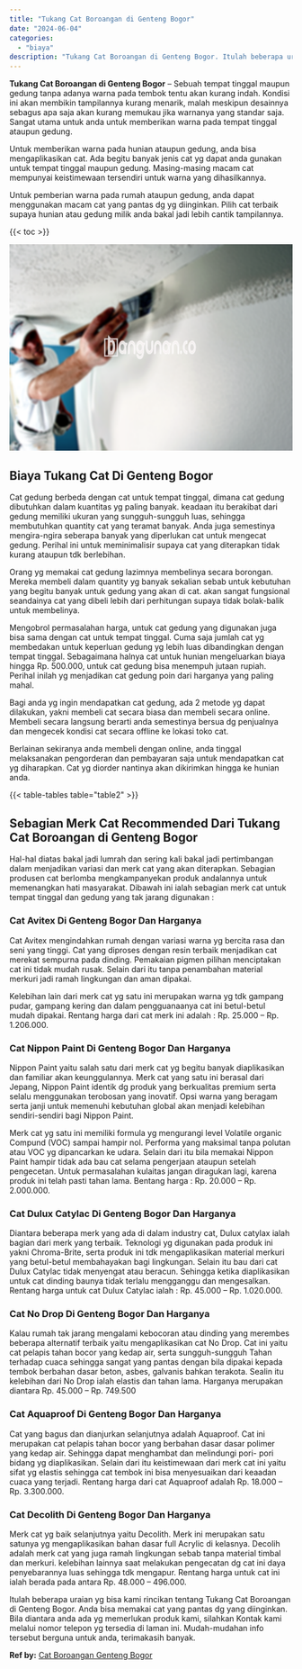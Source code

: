 ```yaml
---
title: "Tukang Cat Boroangan di Genteng Bogor"
date: "2024-06-04"
categories: 
  - "biaya"
description: "Tukang Cat Boroangan di Genteng Bogor. Itulah beberapa uraian yg bisa kami rincikan tentang Tukang Cat Boroangan di Genteng Bogor. Anda bisa memakai cat yang..."
---
```


**Tukang Cat Boroangan di Genteng Bogor** – Sebuah tempat tinggal maupun gedung tanpa adanya warna pada tembok tentu akan kurang indah. Kondisi ini akan membikin tampilannya kurang menarik, malah meskipun desainnya sebagus apa saja akan kurang memukau jika warnanya yang standar saja. Sangat utama untuk anda untuk memberikan warna pada tempat tinggal ataupun gedung.

Untuk memberikan warna pada hunian ataupun gedung, anda bisa mengaplikasikan cat. Ada begitu banyak jenis cat yg dapat anda gunakan untuk tempat tinggal maupun gedung. Masing-masing macam cat mempunyai keistimewaan tersendiri untuk warna yang dihasilkannya.

Untuk pemberian warna pada rumah ataupun gedung, anda dapat menggunakan macam cat yang pantas dg yg diinginkan. Pilih cat terbaik supaya hunian atau gedung milik anda bakal jadi lebih cantik tampilannya.

{{< toc >}}

![Tukang Cat Boroangan di Genteng Bogor](/images/jasa-cat-murah06.png)

## Biaya Tukang Cat Di Genteng Bogor

Cat gedung berbeda dengan cat untuk tempat tinggal, dimana cat gedung dibutuhkan dalam kuantitas yg paling banyak. keadaan itu berakibat dari gedung memiliki ukuran yang sungguh-sungguh luas, sehingga membutuhkan quantity cat yang teramat banyak. Anda juga semestinya mengira-ngira seberapa banyak yang diperlukan cat untuk mengecat gedung. Perihal ini untuk meminimalisir supaya cat yang diterapkan tidak kurang ataupun tdk berlebihan.

Orang yg memakai cat gedung lazimnya membelinya secara borongan. Mereka membeli dalam quantity yg banyak sekalian sebab untuk kebutuhan yang begitu banyak untuk gedung yang akan di cat. akan sangat fungsional seandainya cat yang dibeli lebih dari perhitungan supaya tidak bolak-balik untuk membelinya.

Mengobrol permasalahan harga, untuk cat gedung yang digunakan juga bisa sama dengan cat untuk tempat tinggal. Cuma saja jumlah cat yg membedakan untuk keperluan gedung yg lebih luas dibandingkan dengan tempat tinggal. Sebagaimana halnya cat untuk hunian mengeluarkan biaya hingga Rp. 500.000, untuk cat gedung bisa menempuh jutaan rupiah. Perihal inilah yg menjadikan cat gedung poin dari harganya yang paling mahal.

Bagi anda yg ingin mendapatkan cat gedung, ada 2 metode yg dapat dilakukan, yakni membeli cat secara biasa dan membeli secara online. Membeli secara langsung berarti anda semestinya bersua dg penjualnya dan mengecek kondisi cat secara offline ke lokasi toko cat.

Berlainan sekiranya anda membeli dengan online, anda tinggal melaksanakan pengorderan dan pembayaran saja untuk mendapatkan cat yg diharapkan. Cat yg diorder nantinya akan dikirimkan hingga ke hunian anda.

{{< table-tables table="table2" >}}

## Sebagian Merk Cat Recommended Dari Tukang Cat Boroangan di Genteng Bogor

Hal-hal diatas bakal jadi lumrah dan sering kali bakal jadi pertimbangan dalam menjadikan variasi dan merk cat yang akan diterapkan. Sebagian produsen cat berlomba mengkampanyekan produk andalannya untuk memenangkan hati masyarakat. Dibawah ini ialah sebagian merk cat untuk tempat tinggal dan gedung yang tak jarang digunakan :

### Cat Avitex Di Genteng Bogor Dan Harganya

Cat Avitex mengindahkan rumah dengan variasi warna yg bercita rasa dan seni yang tinggi. Cat yang diproses dengan resin terbaik menjadikan cat merekat sempurna pada dinding. Pemakaian pigmen pilihan menciptakan cat ini tidak mudah rusak. Selain dari itu tanpa penambahan material merkuri jadi ramah lingkungan dan aman dipakai.

Kelebihan lain dari merk cat yg satu ini merupakan warna yg tdk gampang pudar, gampang kering dan dalam pengguanaanya cat ini betul-betul mudah dipakai. Rentang harga dari cat merk ini adalah : Rp. 25.000 – Rp. 1.206.000.

### Cat Nippon Paint Di Genteng Bogor Dan Harganya

Nippon Paint yaitu salah satu dari merk cat yg begitu banyak diaplikasikan dan familiar akan keunggulannya. Merk cat yang satu ini berasal dari Jepang, Nippon Paint identik dg produk yang berkualitas premium serta selalu menggunakan terobosan yang inovatif. Opsi warna yang beragam serta janji untuk memenuhi kebutuhan global akan menjadi kelebihan sendiri-sendiri bagi Nippon Paint.

Merk cat yg satu ini memiliki formula yg mengurangi level Volatile organic Compund (VOC) sampai hampir nol. Performa yang maksimal tanpa polutan atau VOC yg dipancarkan ke udara. Selain dari itu bila memakai Nippon Paint hampir tidak ada bau cat selama pengerjaan ataupun setelah pengecetan. Untuk permasalahan kulaitas jangan diragukan lagi, karena produk ini telah pasti tahan lama. Bentang harga : Rp. 20.000 – Rp. 2.000.000.

### Cat Dulux Catylac Di Genteng Bogor Dan Harganya

Diantara beberapa merk yang ada di dalam industry cat, Dulux catylax ialah bagian dari merk yang terbaik. Teknologi yg digunakan pada produk ini yakni Chroma-Brite, serta produk ini tdk mengaplikasikan material merkuri yang betul-betul membahayakan bagi lingkungan. Selain itu bau dari cat Dulux Catylac tidak menyengat atau beracun. Sehingga ketika diaplikasikan untuk cat dinding baunya tidak terlalu mengganggu dan mengesalkan. Rentang harga untuk cat Dulux Catylac ialah : Rp. 45.000 – Rp. 1.020.000.

### Cat No Drop Di Genteng Bogor Dan Harganya

Kalau rumah tak jarang mengalami kebocoran atau dinding yang merembes beberapa alternatif terbaik yaitu mengaplikasikan cat No Drop. Cat ini yaitu cat pelapis tahan bocor yang kedap air, serta sungguh-sungguh Tahan terhadap cuaca sehingga sangat yang pantas dengan bila dipakai kepada tembok berbahan dasar beton, asbes, galvanis bahkan terakota. Sealin itu kelebihan dari No Drop ialah elastis dan tahan lama. Harganya merupakan diantara Rp. 45.000 – Rp. 749.500

### Cat Aquaproof Di Genteng Bogor Dan Harganya

Cat yang bagus dan dianjurkan selanjutnya adalah Aquaproof. Cat ini merupakan cat pelapis tahan bocor yang berbahan dasar dasar polimer yang kedap air. Sehingga dapat menghambat dan melindungi pori- pori bidang yg diaplikasikan. Selain dari itu keistimewaan dari merk cat ini yaitu sifat yg elastis sehingga cat tembok ini bisa menyesuaikan dari keaadan cuaca yang terjadi. Rentang harga dari cat Aquaproof adalah Rp. 18.000 – Rp. 3.300.000.

### Cat Decolith Di Genteng Bogor Dan Harganya

Merk cat yg baik selanjutnya yaitu Decolith. Merk ini merupakan satu satunya yg mengaplikasikan bahan dasar full Acrylic di kelasnya. Decolih adalah merk cat yang juga ramah lingkungan sebab tanpa material timbal dan merkuri. kelebihan lainnya saat melakukan pengecatan dg cat ini daya penyebarannya luas sehingga tdk mengapur. Rentang harga untuk cat ini ialah berada pada antara Rp. 48.000 – 496.000.

Itulah beberapa uraian yg bisa kami rincikan tentang Tukang Cat Boroangan di Genteng Bogor. Anda bisa memakai cat yang pantas dg yang diinginkan. Bila diantara anda ada yg memerlukan produk kami, silahkan Kontak kami melalui nomor telepon yg tersedia di laman ini. Mudah-mudahan info tersebut berguna untuk anda, terimakasih banyak.

**Ref by:** [Cat Boroangan Genteng Bogor](https://id.wikipedia.org/wiki/Cat)
